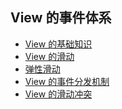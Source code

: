 ## View 的事件体系

- [View 的基础知识](./part_1/section_1.md)
- [View 的滑动](./part_1/section_2.md)
- [弹性滑动](./part_1/section_3.md)
- [View 的事件分发机制](./part_1/section_4.md)
- [View 的滑动冲突]()